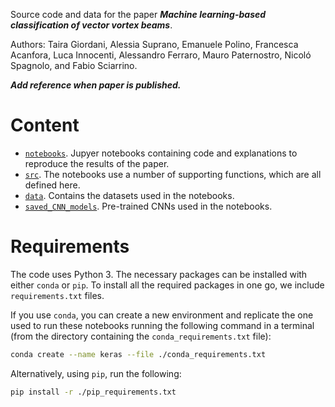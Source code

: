 Source code and data for the paper ***Machine learning-based classification of vector vortex beams***.

Authors: Taira Giordani, Alessia Suprano, Emanuele Polino, Francesca Acanfora, Luca Innocenti, Alessandro Ferraro, Mauro Paternostro, Nicoló Spagnolo, and Fabio Sciarrino.

***Add reference when paper is published.***

# Content

- [`notebooks`](./notebooks). Jupyer notebooks containing code and explanations to reproduce the results of the paper.
- [`src`](./src). The notebooks use a number of supporting functions, which are all defined here.
- [`data`](./data). Contains the datasets used in the notebooks.
- [`saved_CNN_models`](./saved_CNN_models). Pre-trained CNNs used in the notebooks.

# Requirements

The code uses Python 3. The necessary packages can be installed with either `conda` or `pip`.
To install all the required packages in one go, we include `requirements.txt` files.

If you use `conda`, you can create a new environment and replicate the one used to run these notebooks running the following command in a terminal (from the directory containing the `conda_requirements.txt` file):

```bash
conda create --name keras --file ./conda_requirements.txt
```

Alternatively, using `pip`, run the following:

```bash
pip install -r ./pip_requirements.txt
```
